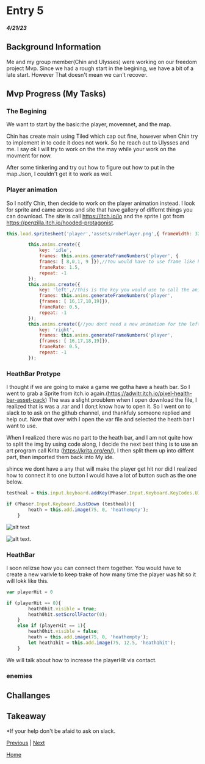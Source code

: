 # Entry 5
##### 4/21/23

## Background Information

Me and my group member(Chin and Ulysses) were working on our freedom project Mvp. Since we had a rough start in the begining, we have a bit of a late start. However That doesn't mean we can't recover. 

## Mvp Progress (My Tasks)

### The Begining

We want to start by the basic:the player, movemnet, and the map.

Chin has create main using Tiled which cap out fine, however when Chin try to implement in to code it does not work. So he reach out to Ulysses and me. I say ok I will try to work on the the may while your work on the movment for now.

After some tinkering and try out how to figure out how to put in the map.Json, I couldn't get it to work as well. 

### Player animation

So I notify Chin, then decide to work on the player animation instead. I look for sprite and came across and site that have gallery of differnt things you can download. The site is call https://itch.io/io and the sprite I got from https://penzilla.itch.io/hooded-protagonist. 

```js
this.load.spritesheet('player','assets/robePlayer.png',{ frameWidth: 32, frameHeight: 32 });//this load in the spreite sheet for the animation. As you can see aboved, The frameHeight and frameWidth, these define the size of the frame.

        this.anims.create({
            key: 'idle',
            frames: this.anims.generateFrameNumbers('player', { 
            frames: [ 8,0,1, 9 ]}),//You would have to use frame like how you would in a grid.
            frameRate: 1.5,
            repeat: -1
        });
        this.anims.create({
            key: 'left',//this is the key you would use to call the anims for the movement.
            frames: this.anims.generateFrameNumbers('player', 
            {frames: [ 16,17,18,19]}),
            frameRate: 0.5,
            repeat: -1
        });
        this.anims.create({//you dont need a new animation for the left and right, you can later filp the animation later.
            key: 'right',
            frames: this.anims.generateFrameNumbers('player', 
            {frames: [ 16,17,18,19]}),
            frameRate: 0.5,
            repeat: -1
        });
```
### HeathBar Protype 
I thought if we are going to make a game we gotha have a heath bar. So I went to grab a Sprite from itch.io again.(https://adwitr.itch.io/pixel-health-bar-asset-pack) The was a slight proublem when I open download the file, I realized that is was a .rar and I don;t know how to open it. So I went on to slack to to ask on the github channel, and thankfuly someone replied and help out. Now that over with I open the var file and selected the heath bar I want to use. 

When I realized there was no part to the heath bar, and I am not quite how to split the img by using code along, I decide the next best thing is to use an art program call Krita (https://krita.org/en/), I then split them up into diffent part, then imported them back into My ide. 

shince we dont have a any that will make the player get hit nor did I realized how to connect it to one button I would have a lot of button such as the one below.
```js
testheal = this.input.keyboard.addKey(Phaser.Input.Keyboard.KeyCodes.U);

if (Phaser.Input.Keyboard.JustDown (testheal)){
        heath = this.add.image(75, 0, 'heathempty');
    }  
```
![alt text](https://lh3.googleusercontent.com/cGVCUWcAxdzsmfG6esMfinmhy0NFlCHrHy9BNsMVef8YOK7GAMsn_-N7LRsV_bUDxb5az-ykEjrWg0ndWSTFJgzhp9DIQ4SOO8kn8Ajh)

![alt text](https://lh3.googleusercontent.com/Hr4w2UQ87FSJ7Yh8x4sq4SWLlManghjRym33AKALhSGyeL1OcEA2sLIDRFcq731pifRVYPEtrH6jp7E4h9QB57O9BQZMfL7m-mCA35wzGg).

### HeathBar 
I soon relizse how you can connect them together. You would have to create a new varivle to keep trake of how many time the player was hit so it will lokk like this.
```js
var playerHit = 0

if (playerHit == 0){
        heath0hit.visible = true;
        heath0hit.setScrollFactor(0);
    }
    else if (playerHit == 1){
        heath0hit.visible = false;
        heath = this.add.image(75, 0, 'heathempty');
        let heath1hit = this.add.image(75, 12.5, 'heath1hit');
    }
```
We will talk about how to increase the playerHit via contact.

### enemies

## Challanges 

## Takeaway
*If your help don't be afaid to ask on slack.


[Previous](entry04.md) | [Next](entry06.md)

[Home](../README.md)